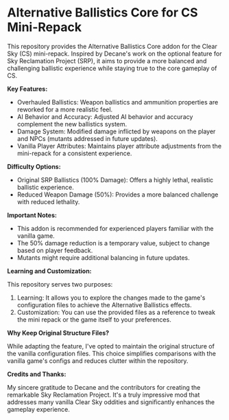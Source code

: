 # Alternative Ballistics Core for CS Mini-Repack

This repository provides the Alternative Ballistics Core addon for the Clear Sky (CS) mini-repack. Inspired by Decane's work on the optional feature for Sky Reclamation Project (SRP), it aims to provide a more balanced and challenging ballistic experience while staying true to the core gameplay of CS.

**Key Features:**

- Overhauled Ballistics: Weapon ballistics and ammunition properties are reworked for a more realistic feel.
- AI Behavior and Accuracy: Adjusted AI behavior and accuracy complement the new ballistics system.
- Damage System: Modified damage inflicted by weapons on the player and NPCs (mutants addressed in future updates).
- Vanilla Player Attributes: Maintains player attribute adjustments from the mini-repack for a consistent experience.

**Difficulty Options:**

- Original SRP Ballistics (100% Damage): Offers a highly lethal, realistic ballistic experience.
- Reduced Weapon Damage (50%): Provides a more balanced challenge with reduced lethality.

**Important Notes:**

- This addon is recommended for experienced players familiar with the vanilla game.
- The 50% damage reduction is a temporary value, subject to change based on player feedback.
- Mutants might require additional balancing in future updates.

**Learning and Customization:**

This repository serves two purposes:

1. Learning: It allows you to explore the changes made to the game's configuration files to achieve the Alternative Ballistics effects.
2. Customization: You can use the provided files as a reference to tweak the mini repack or the game itself to your preferences.

**Why Keep Original Structure Files?**

While adapting the feature, I've opted to maintain the original structure of the vanilla configuration files. This choice simplifies comparisons with the vanilla game's configs and reduces clutter within the repository.

**Credits and Thanks:**

My sincere gratitude to Decane and the contributors for creating the remarkable Sky Reclamation Project. It's a truly impressive mod that addresses many vanilla Clear Sky oddities and significantly enhances the gameplay experience.
